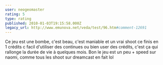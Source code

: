 ```yaml
---
user: neogeomaster
rating: 5
type: rating
published: 2010-01-03T19:15:58.000Z
legacy_url: http://www.emunova.net/veda/test/96.htm#comment-12691
---
```

Ce jeu est une bombe, c'est beau, c'est maniable et un vrai shoot ce finis en 1 crédits c facil d'utiliser des continues ou bien user des crédits, c'est ça qui rallonge la durée de vie à quelques mois. Bon le jeu est un peu + speed sur naomi, comme tous les shoot sur dreamcast en fait lol